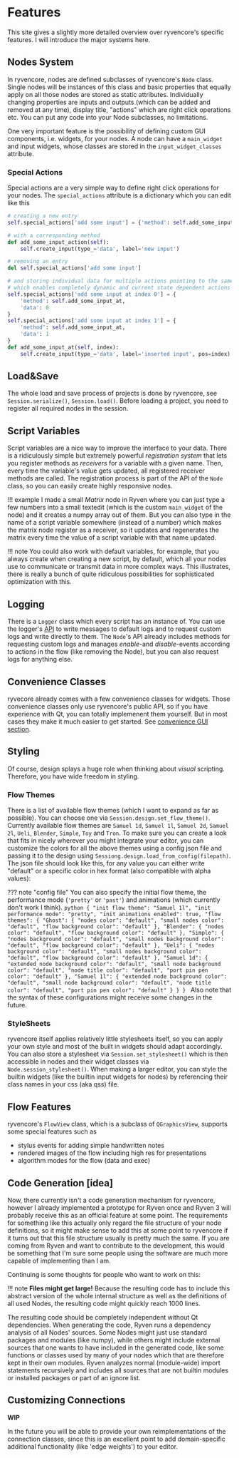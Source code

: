# Features

This site gives a slightly more detailed overview over ryvencore's specific features. I will introduce the major systems here.

## Nodes System

In ryvencore, nodes are defined subclasses of ryvencore's `Node` class. Single nodes will be instances of this class and basic properties that equally apply on all those nodes are stored as static attributes. Individually changing properties are inputs and outputs (which can be added and removed at any time), display title, "actions" which are right click operations etc. You can put any code into your Node subclasses, no limitations.

One very important feature is the possibility of defining custom GUI components, i.e. widgets, for your nodes. A node can have a `main_widget` and input widgets, whose classes are stored in the `input_widget_classes` attribute.

### Special Actions

Special actions are a very simple way to define right click operations for your nodes. The `special_actions` attribute is a dictionary which you can edit like this

```python
# creating a new entry
self.special_actions['add some input'] = {'method': self.add_some_input_action}

# with a corresponding method
def add_some_input_action(self):
    self.create_input(type_='data', label='new input')

# removing an entry
del self.special_actions['add some input']

# and storing individual data for multiple actions pointing to the same target method
# which enables completely dynamic and current state dependent actions
self.special_actions['add some input at index 0'] = {
    'method': self.add_some_input_at,
    'data': 0
}
self.special_actions['add some input at index 1'] = {
    'method': self.add_some_input_at,
    'data': 1
}
def add_some_input_at(self, index):
    self.create_input(type_='data', label='inserted input', pos=index)
```

## Load&Save

The whole load and save process of projects is done by ryvencore, see `Session.serialize()`, `Session.load()`. Before loading a project, you need to register all required nodes in the session.

## Script Variables

Script variables are a nice way to improve the interface to your data. There is a ridiculously simple but extremely powerful *registration system* that lets you register methods as *receivers* for a variable with a given name. Then, every time the variable's value gets updated, all registered receiver methods are called. The registration process is part of the API of the `Node` class, so you can easily create highly responsive nodes.

!!! example
    I made a small *Matrix* node in Ryven where you can just type a few numbers into a small textedit (which is the custom `main_widget` of the node) and it creates a numpy array out of them. But you can also type in the name of a script variable somewhere (instead of a number) which makes the matrix node register as a receiver, so it updates and regenerates the matrix every time the value of a script variable with that name updated.
    
!!! note
    You could also work with default variables, for example, that you always create when creating a new script, by default, which all your nodes use to communicate or transmit data in more complex ways. This illustrates, there is really a bunch of quite ridiculous possibilities for sophisticated optimization with this.

## Logging

There is a `Logger` class which every script has an instance of. You can use the logger's [API](../api/#class-logger) to write messages to default logs and to request custom logs and write directly to them. The `Node`'s API already includes methods for requesting custom logs and manages *enable*-and *disable*-events according to actions in the flow (like removing the Node), but you can also request logs for anything else.

## Convenience Classes

ryvecore already comes with a few convenience classes for widgets. Those convenience classes only use ryvencore's public API, so if you have experience with Qt, you can totally implemenent them yourself. But in most cases they make it much easier to get started. See [convenience GUI section](../conv_gui).

## Styling

Of course, design splays a huge role when thinking about *visual* scripting. Therefore, you have wide freedom in styling.

### Flow Themes

There is a list of available flow themes (which I want to expand as far as possible). You can choose one via `Session.design.set_flow_theme()`. Currently available flow themes are `Samuel 1d`, `Samuel 1l`, `Samuel 2d`, `Samuel 2l`, `Ueli`, `Blender`, `Simple`, `Toy` and `Tron`. To make sure you can create a look that fits in nicely wherever you might integrate your editor, you can customize the colors for all the above themes using a config json file and passing it to the design using `Sessiong.design.load_from_config(filepath)`. The json file should look like this, for any value you can either write "default" or a specific color in hex format (also compatible with alpha values):

??? note "config file"
    You can also specify the initial flow theme, the performance mode (`'pretty'` or `'past'`) and animations (which currently don't work I think).
    ```python
    {
      "init flow theme": "Samuel 1l",
      "init performance mode": "pretty",
      "init animations enabled": true,
      "flow themes": {
        "Ghost": {
          "nodes color": "default",
          "small nodes color": "default",
          "flow background color": "default"
        },
        "Blender": {
          "nodes color": "default",
          "flow background color": "default"
        },
        "Simple": {
          "nodes background color": "default",
          "small nodes background color": "default",
          "flow background color": "default"
        },
        "Ueli": {
          "nodes background color": "default",
          "small nodes background color": "default",
          "flow background color": "default"
        },
        "Samuel 1d": {
          "extended node background color": "default",
          "small node background color": "default",
          "node title color": "default",
          "port pin pen color": "default"
        },
        "Samuel 1l": {
          "extended node background color": "default",
          "small node background color": "default",
          "node title color": "default",
          "port pin pen color": "default"
        }
      }
    }
    ```
    Also note that the syntax of these configurations might receive some changes in the future.

### StyleSheets

ryvencore itself applies relatively little stylesheets itself, so you can apply your own style and most of the built in widgets should adapt accordingly. You can also store a stylesheet via `Session.set_stylesheet()` which is then accessible in nodes and their widget classes via `Node.session_stylesheet()`. When making a larger editor, you can style the builtin widgets (like the builtin input widgets for nodes) by referencing their class names in your css (aka qss) file.

## Flow Features

ryvencore's `FlowView` class, which is a subclass of `QGraphicsView`, supports some special features such as

- stylus events for adding simple handwritten notes
- rendered images of the flow including high res for presentations
- algorithm modes for the flow (data and exec)
<!-- - touch events (needs improvement) -->
<!-- - viewport update modes -->

<!--
### Algorithm Mode

Most flow-based visual scripting editors either support data flows or exec flows. In ryvencore I wanted to enable both, so there are two modes for that. A structure like the flow-based paradigm has most potential for pure data flows, I guess. But exec flows can be really useful too, as can be seen in UnrealEngine's blueprint editor for example.

The technical differences only regard connections. In a data flow, you only have data connections, in an exec flow you can have both. In data flows any change of data (which is setting the value of a *data-output-port* of a NodeInstance) is *forward propagated* and leads to update events in all connected node instances. In an exec flow, contrary to exec connections (which just trigger NodeInstances to update, see `input_called` in `NodeInstance.update_event()`), data is not forward propagated, but requested, *backwards*. Meaning that the API call `NodeInstance.input(i)` calls the connected *output* and requests the data which causes *passive NodeInstances* (those without exec ports) to update/recompute completely.  That's the technical version... Usually, one just wants data flows. -->

<!-- ### Viewport Update Mode

There are two *viewport update modes*, `'sync'` and `'async'`. The only difference is that in `sync` mode, any update event that propagates through the flow is finished before the viewport is updated. `async` mode can sometimes be useful for larget data flows, in `async` mode, the flow first updates the scene rectangle of the *main-widgets* of NodeInstances before passing the update event to the next connected NodeInstance (so you can see your flow procedurally execute). -->

## Code Generation [idea]

Now, there currently isn't a code generation mechanism for ryvencore, however I already implemented a prototype for Ryven once and Ryven 3 will probably receive this as an official feature at some point. The requirements for something like this actually only regard the file structure of your node definitions, so it might make sense to add this at some point to ryvencore if it turns out that this file structure usually is pretty much the same. If you are coming from Ryven and want to contribute to the development, this would be something that I'm sure some people using the software are much more capable of implementing than I am.

Continuing is some thoughts for people who want to work on this:

!!! note
    **Files might get large!** Because the resulting code has to include this abstract version of the whole internal structure as well as the definitions of all used Nodes, the resulting code might quickly reach 1000 lines.

The resulting code should be completely independent without Qt dependencies. When generating the code, Ryven runs a dependency analysis of all Nodes' sources. Some Nodes might just use standard packages and modules (like numpy), while others might include external sources that one wants to have included in the generated code, like some functions or classes used by many of your nodes which that are therefore kept in their own modules. Ryven analyzes normal (module-wide) import statements recursively and includes all sources that are not builtin modules or installed packages or part of an ignore list.

## Customizing Connections

**WIP**

In the future you will be able to provide your own reimplementations of the connection classes, since this is an excellent point to add domain-specific additional functionality (like 'edge weights') to your editor.